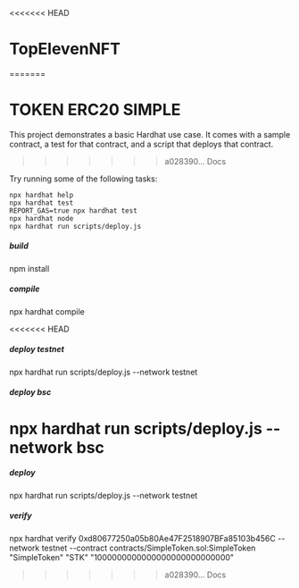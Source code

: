 <<<<<<< HEAD
# TopElevenNFT
=======
# TOKEN ERC20 SIMPLE

This project demonstrates a basic Hardhat use case. It comes with a sample contract, a test for that contract, and a script that deploys that contract.
>>>>>>> a028390... Docs

Try running some of the following tasks:

```shell
npx hardhat help
npx hardhat test
REPORT_GAS=true npx hardhat test
npx hardhat node
npx hardhat run scripts/deploy.js
```
##### build
npm install

##### compile
npx hardhat compile

<<<<<<< HEAD
##### deploy testnet
npx hardhat run scripts/deploy.js --network testnet

##### deploy bsc
npx hardhat run scripts/deploy.js --network bsc
=======
##### deploy
npx hardhat run scripts/deploy.js --network testnet

##### verify
npx hardhat verify 0xd80677250a05b80Ae47F2518907BFa85103b456C --network testnet --contract contracts/SimpleToken.sol:SimpleToken "SimpleToken" "STK" "1000000000000000000000000000"
>>>>>>> a028390... Docs
